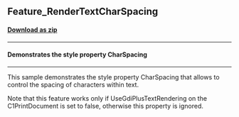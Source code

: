 ## Feature_RenderTextCharSpacing
#### [Download as zip](https://grapecity.github.io/DownGit/#/home?url=https://github.com/GrapeCity/ComponentOne-WinForms-Samples/tree/master/NetFramework\Reports\C1Preview\CS\Feature_RenderTextCharSpacing)
____
#### Demonstrates the style property CharSpacing
____
This sample demonstrates the style property CharSpacing that allows to control the spacing of characters within text. 

Note that this feature works only if UseGdiPlusTextRendering on the C1PrintDocument is set to false, otherwise this property is ignored. 
